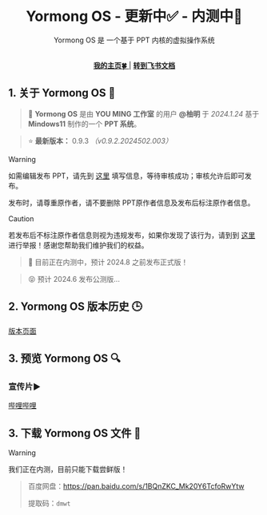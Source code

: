 <div align="center">

<h1>Yormong OS - 更新中✅ - 内测中🔧</h1>
Yormong OS 是 一个基于 PPT 内核的虚拟操作系统<br><br>

[ **我的主页🍀** ](https://you-ming.mysxl.cn/) | [ **转到飞书文档** ](https://you-ming.feishu.cn/wiki/E99IwzV0HiGlxNkGhxLc2COxnDe#part-TRSDdKqYtox4hqxdjvTc7Eonn9d)

</div>

## 1. 关于 Yormong OS 📖
> 🔧 **Yormong OS** 是由 **YOU MING 工作室** 的用户 **@柚明** 于 *2024.1.24* 基于 **Mindows11** 制作的一个 **PPT 系统**。

> ⭐ **最新版本：** 0.9.3    _（v0.9.2.2024502.003）_

> [!WARNING]
> 如需编辑发布 PPT，请先到 [这里](https://you-ming.feishu.cn/share/base/form/shrcn0cy7MvgHQiajVARK7OmSZf?iframeFrom=docx&ccm_open=iframe) 填写信息，等待审核成功；审核允许后即可发布。
>
> 发布时，请尊重原作者，请不要删除 PPT原作者信息及发布后标注原作者信息。

> [!CAUTION]
> 若发布后不标注原作者信息则视为违规发布，如果你发现了该行为，请到到 [这里](https://you-ming.feishu.cn/share/base/form/shrcngg2h2f2X7RJOiwy28tDjFf) 进行举报！感谢您帮助我们维护我们的权益。

> 🔧 目前正在内测中，预计 2024.8 之前发布正式版！

> 😝 预计 2024.6 发布公测版...

## 2. Yormong OS 版本历史 🕒
[版本页面](https://github.com/YOU-MING-Studio/Yormong-OS-PPT/releases)

## 3. 预览 Yormong OS 🔍
### 宣传片▶️
[哔哩哔哩](https://space.bilibili.com/1337092956/channel/collectiondetail?sid=2711175)

 
## 3. 下载 Yormong OS 文件 📁
> [!WARNING]
> 我们正在内测，目前只能下载尝鲜版！

> 百度网盘：https://pan.baidu.com/s/1BQnZKC_Mk20Y6TcfoRwYtw
> 
> 提取码：`dmwt`
